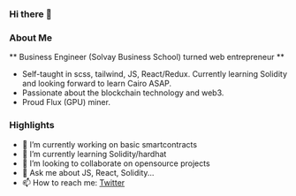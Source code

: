 ### Hi there 👋

### About Me 
** Business Engineer (Solvay Business School) turned web entrepreneur **
- Self-taught in scss, tailwind, JS, React/Redux. Currently learning Solidity and looking forward to learn Cairo ASAP.
- Passionate about the blockchain technology and web3.
- Proud Flux (GPU) miner.

### Highlights
- 🔭 I’m currently working on basic smartcontracts
- 🌱 I’m currently learning Solidity/hardhat
- 👯 I’m looking to collaborate on opensource projects
- 💬 Ask me about JS, React, Solidity...
- 📫 How to reach me: [Twitter](https://twitter.com/Karim_Hadni)

